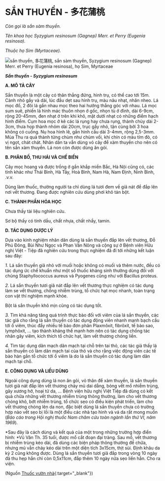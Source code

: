 # SẮN THUYỀN - 多花蒲桃

*Còn gọi là sắn sàm thuyền.*

*Tên khoa học Syzygium resinosum (Gagnep) Merr. et Perry (Eugenia resinosa).*

*Thuộc họ Sim (Myrtaceae).*

![sắn thuyền, 多花蒲桃, sắn sàm thuyền, Syzygium resinosum \(Gagnep\) Merr. et Perry \(Eugenia resinosa\), họ Sim, Myrtaceae](/imgs/caythuoc/dtl/san-thuyen.jpg)

***Sắn thuyền - Syzygium resinosum***

**A. MÔ TẢ CÂY**

Sắn thuyền là một cây có thân thẳng đứng, hình trụ, có thể cao tới 15m. Cành nhỏ gầy và dài, lúc đầu dẹt sau hình trụ, màu nâu nhạt, nhăn nheo. Lá mọc đố, 2 đôi lá gần nhau mọc theo hai hướng thẳng góc với nhau. Lá mọc sum suê, phiến lá hình mác thuôn nhọn ở gốc, nhọn tù ở đỉnh, dài 6-9cm, rộng 20-45mm, đen nhạt ở trên khi khô, mặt dưới nhạt có những điểm hạch hình điểm. Cụm hoa mọc ở kẽ các lá rụng hay chưa rụng, thành chùy dài 2-3cm, thưa họp thành nhóm dài 20cm, trục gầy nhỏ, tận cùng bởi 3 hoa không có cuống. Nụ hoa hình lê, gần hình cầu dài 3-4mm, rộng 2,5-3mm. Mùa Thu ra quả thành từng chùm như chùm vối, khi chín có màu tím đỏ, có vị ngọt, chát chát. Nhân dân ta vẫn dùng vỏ cây để xàm thuyền cho nên có tên sắn xàm thuyền. Lá non còn được dùng ăn gỏi.

**B. PHÂN BỐ, THU HÁI VÀ CHẾ BIẾN**

Cây mọc hoang và được trồng ở gần khắp miền Bắc, Hà Nội cũng có, các tỉnh khác như Thái Bình, Hà Tây, Hoà Bình, Nam Hà, Nam Định, Ninh Bình, .v.v.

Dùng làm thuốc, thường người ta chỉ dùng lá tươi đem về giã nát để đắp lên nơi vết thương. Đang được nghiên cứu dùng phơi khô tán bột.

**C. THÀNH PHẦN HÓA HỌC**

Chưa thấy tài liệu nghiên cứu.

Sơ bộ thấy có tinh dầu, chất nhựa, chất nhầy, tamin.

**D. TÁC DỤNG DƯỢC LÝ**

Dựa vào kinh nghiệm nhân dân dùng lá sắn thuyến đắp lên vết thương, Đỗ Phú Đông, Bùi Như Ngọc và Phan Văn Nông và cộng sự ở Bệnh viên Hữu nghị Việt - Tiệp đã nghiên cứu trong thực nghiệm đã đi tới những kết luận sau đây:

*1.* Lá sắn thuyền giã nhỏ với muối hoặc không có muối và thêm nước, đều có tác dụng ức chế khuẩn như một số thuốc kháng sinh thường dùng đối với chủng Staphyllococcus aureus và Pyogenes cũng như với Bacillus proteus.

*2.* Lá sắn thuyền tươi giã nát đắp lên vết thương thực nghiệm có tác dụng làm se vết thương, chống nhiễm trùng, tổ chức hạt mọc nhanh, toàn trạng con vật thí nghiệm mạnh khỏe.

Bột lá sắn thuyền khô mịn cũng có tác dụng tốt.

*3.* Tìm khả năng tăng quá trình thực bào đối với viêm của lá sắn thuyền, các tác giả cho rằng lá sắn thuyền có tác dụng động viên nhanh mạnh bạch cầu tới ổ viêm, thúc đẩy nhiều tế bào đơn phân Plaxmôxit, fibrôxit, tế bào sao, lymphôxit, ... tạo thành kháng thể mạnh hơn nên có tác dụng chống tác nhân gây viêm, kích thích tổ chức hạt, làm vết thương chóng liền.

*4.* Tìm tác dụng dãn mạch dãn mạch tại chỗ trên tai thỏ, các tác giả thấy lá sắn thuyền có làm dãn mạch tai của thỏ và cho rằng việc động viên các tế bào hàn gắn tổ chức tới ổ viêm là do lá sắn thuyền có tác dụng làm dãn mạch tại chỗ.

**E. CÔNG DỤNG VÀ LIỀU DÙNG**

Ngoài công dụng dùng lá non ăn gỏi, vỏ thân để xàm thuyền, lá sắn thuyền tươi giã nát đắp lên vết thương chảy mủ dai dẳng, bỏng vết mổ nhiễm trùng, gãy xương hở, hoại tử da, ... Bệnh viện hữu nghị Việt Tiệp đã dùng có kết quả chữa những vết thương nhiễm trùng thông thường, làm cho vết thương chóng khô, bớt nhiễm trùng, tổ chức sẹo có điều kiện phát triển, làm cho vết thương chóng lên da non, đặc biệt dùng lá sắn thuyền chưa có trường hợp nào vết sẹo bị lồi là một điều các nhà tạo hình và vá da rất mong muốn (*Báo cáo trong Hội nghị thuốc Nam châm cứu toàn ngành lần thứ VI, năm 1969*).

*Sau đây là cách dùng và kết quả của một trong những trường hợp điển hình: *Vũ Văn Th. 35 tuổi, được mổ cắt đoạn đại tràng. Sau mổ, vết thương bị nhiễm trùng kéo dài, đã dùng các biện pháp thông thường để chữa, nhưng mủ vẫn chảy kéo dài trên một diện tích 3x15cm, thịt sùi. Định khâu da kỳ 2 cũng không được. Dùng lá sắn thuyền tươi giã đắp trong vòng 10 ngày đã thu hẹp hẳn chỉ còn 0,5x11cm, đắp thêm 10 ngày nữa sẹo liền hẳn. Cho ra viện.


(Nguồn [Thuốc vườn nhà](http://thuocvuonnha.com){:target="_blank"})